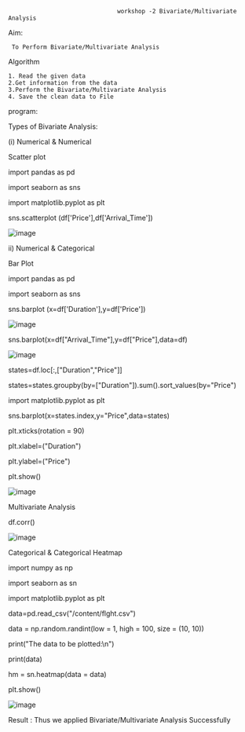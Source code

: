                                    workshop -2 Bivariate/Multivariate Analysis
                                   
                                   
  Aim:
  
     To Perform Bivariate/Multivariate Analysis
     
 Algorithm
      
    1. Read the given data 
    2.Get information from the data 
    3.Perform the Bivariate/Multivariate Analysis
    4. Save the clean data to File
    
program:

Types of Bivariate Analysis: 

(i) Numerical & Numerical 

Scatter plot

import pandas as pd

import seaborn as sns

import matplotlib.pyplot as plt

sns.scatterplot (df['Price'],df['Arrival_Time'])

![image](https://user-images.githubusercontent.com/113016781/192111763-96a29e60-ed64-4035-baf3-fd3ee08e5685.png)

ii) Numerical & Categorical

Bar Plot

import pandas as pd

import seaborn as sns

sns.barplot (x=df['Duration'],y=df['Price'])

![image](https://user-images.githubusercontent.com/113016781/192111820-01dc7fd3-aeef-46f8-b8b4-a7f010ffc164.png)

sns.barplot(x=df["Arrival_Time"],y=df["Price"],data=df)

![image](https://user-images.githubusercontent.com/113016781/192112514-fe12d9f0-15ae-44aa-9e5f-2c618e8c1e24.png)

states=df.loc[:,["Duration","Price"]]

states=states.groupby(by=["Duration"]).sum().sort_values(by="Price")

import matplotlib.pyplot as plt

sns.barplot(x=states.index,y="Price",data=states)

plt.xticks(rotation = 90)

plt.xlabel=("Duration")

plt.ylabel=("Price")

plt.show()

![image](https://user-images.githubusercontent.com/113016781/192111978-cd66faba-1000-4f3e-b730-7dec5b685f41.png)

Multivariate Analysis

df.corr()

![image](https://user-images.githubusercontent.com/113016781/192112024-5b1acb6f-1325-4499-b7b0-cd01335d32ad.png)

Categorical & Categorical
Heatmap
 
 import numpy as np

import seaborn as sn

import matplotlib.pyplot as plt

data=pd.read_csv("/content/flght.csv")

data = np.random.randint(low = 1, high = 100, size = (10, 10))

print("The data to be plotted:\n")

print(data)

hm = sn.heatmap(data = data)

plt.show()

![image](https://user-images.githubusercontent.com/113016781/192112036-ed8bba59-834c-4032-a444-ce8593b4fb69.png)


Result : 
    Thus we applied Bivariate/Multivariate Analysis Successfully







